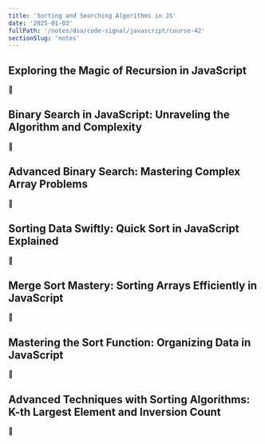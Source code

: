 ```yaml
---
title: 'Sorting and Searching Algorithms in JS'
date: '2025-01-03'
fullPath: '/notes/dsa/code-signal/javascript/course-42'
sectionSlug: 'notes'
---
```


## Exploring the Magic of Recursion in JavaScript

🚧

## Binary Search in JavaScript: Unraveling the Algorithm and Complexity

🚧

## Advanced Binary Search: Mastering Complex Array Problems

🚧

## Sorting Data Swiftly: Quick Sort in JavaScript Explained

🚧

## Merge Sort Mastery: Sorting Arrays Efficiently in JavaScript

🚧

## Mastering the Sort Function: Organizing Data in JavaScript

🚧

## Advanced Techniques with Sorting Algorithms: K-th Largest Element and Inversion Count

🚧
